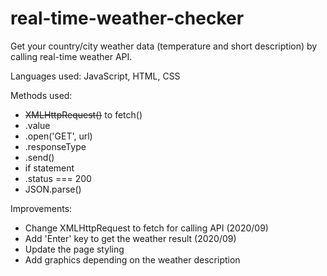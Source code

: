 # real-time-weather-checker

Get your country/city weather data (temperature and short description) by calling real-time weather API.

Languages used: JavaScript, HTML, CSS

Methods used:

- <strike>XMLHttpRequest()</strike> to fetch()
- .value
- .open('GET', url)
- .responseType
- .send()
- if statement
- .status === 200
- JSON.parse()

Improvements:

- Change XMLHttpRequest to fetch for calling API (2020/09)
- Add 'Enter' key to get the weather result (2020/09)
- Update the page styling
- Add graphics depending on the weather description
